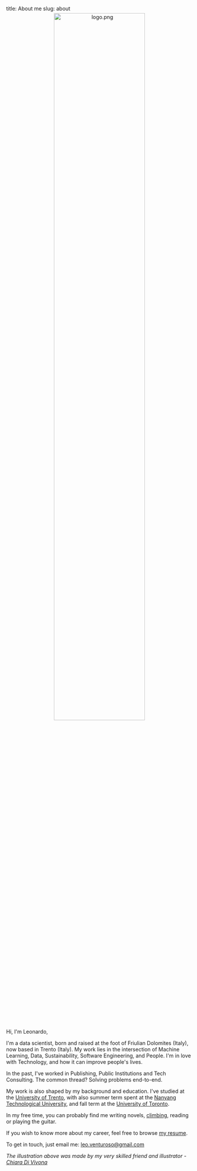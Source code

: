 title: About me
slug: about

<center>
<img style="width:70%;margin-top:-10px;filter: invert(var(--image-filtering));" class="logo" src="{static}/images/logo-resized.jpg" alt="logo.png">
</center>


Hi, I'm Leonardo, 

I'm a data scientist, born and raised at the foot of Friulian Dolomites (Italy), now based in Trento (Italy). My work lies in the intersection of Machine Learning, Data, Sustainability, Software Engineering, and People. I'm in love with Technology, and how it can improve people's lives. 

In the past, I've worked in Publishing, Public Institutions and Tech Consulting. The common thread? Solving problems end-to-end. 

My work is also shaped by my background and education. I've studied at the [University of Trento](https://www.unitn.it/en), with also summer term spent at the [Nanyang Technological University](https://www.ntu.edu.sg/), and fall term at the [University of Toronto](https://www.utoronto.ca/).

In my free time, you can probably find me writing novels, [climbing]({static}/images/climb.jpg), reading or playing the guitar.

If you wish to know more about my career, feel free to browse [my resume]({static}/pdfs/cv.pdf). 

To get in touch, just email me: leo.venturoso@gmail.com

*The illustration above was made by my very skilled friend and illustrator - [Chiara Di Vivona](https://chiaradivivona.com/)*